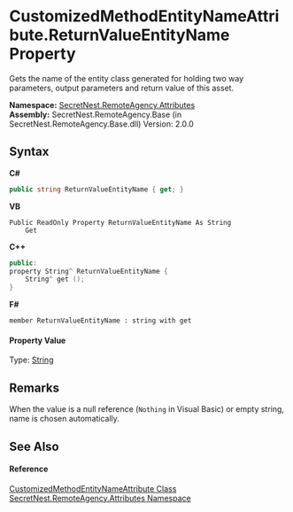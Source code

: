 # CustomizedMethodEntityNameAttribute.ReturnValueEntityName Property 
 

Gets the name of the entity class generated for holding two way parameters, output parameters and return value of this asset.

**Namespace:**&nbsp;<a href="N_SecretNest_RemoteAgency_Attributes">SecretNest.RemoteAgency.Attributes</a><br />**Assembly:**&nbsp;SecretNest.RemoteAgency.Base (in SecretNest.RemoteAgency.Base.dll) Version: 2.0.0

## Syntax

**C#**<br />
``` C#
public string ReturnValueEntityName { get; }
```

**VB**<br />
``` VB
Public ReadOnly Property ReturnValueEntityName As String
	Get
```

**C++**<br />
``` C++
public:
property String^ ReturnValueEntityName {
	String^ get ();
}
```

**F#**<br />
``` F#
member ReturnValueEntityName : string with get

```


#### Property Value
Type: <a href="https://docs.microsoft.com/dotnet/api/system.string" target="_blank">String</a>

## Remarks
When the value is a null reference (`Nothing` in Visual Basic) or empty string, name is chosen automatically.

## See Also


#### Reference
<a href="T_SecretNest_RemoteAgency_Attributes_CustomizedMethodEntityNameAttribute">CustomizedMethodEntityNameAttribute Class</a><br /><a href="N_SecretNest_RemoteAgency_Attributes">SecretNest.RemoteAgency.Attributes Namespace</a><br />